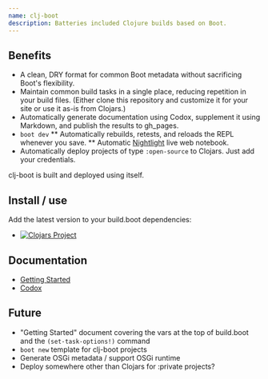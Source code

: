 ```yaml
---
name: clj-boot
description: Batteries included Clojure builds based on Boot.
---
```

## Benefits

* A clean, DRY format for common Boot metadata without sacrificing Boot's flexibility.
* Maintain common build tasks in a single place, reducing repetition in your build files.  (Either clone this repository and customize it for your site or use it as-is from Clojars.)
* Automatically generate documentation using Codox, supplement it using Markdown, and publish the results to gh_pages.
* ```boot dev```
** Automatically rebuilds, retests, and reloads the REPL whenever you save.
** Automatic [Nightlight](https://sekao.net/nightlight/) live web notebook.
* Automatically deploy projects of type ```:open-source``` to Clojars.  Just add your credentials.

clj-boot is built and deployed using itself.


## Install / use

Add the latest version to your build.boot dependencies:

* [![Clojars Project](https://img.shields.io/clojars/v/coconutpalm/clj-boot.svg)](https://clojars.org/coconutpalm/clj-boot)

## Documentation

* [Getting Started](getting-started.html)
* [Codox](codox/index.html)


## Future

* "Getting Started" document covering the vars at the top of build.boot and the ```(set-task-options!)``` command
* ```boot new``` template for clj-boot projects
* Generate OSGi metadata / support OSGi runtime
* Deploy somewhere other than Clojars for :private projects?
